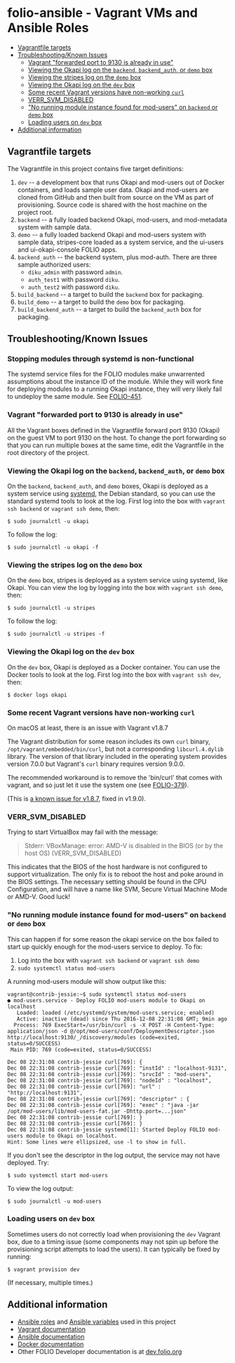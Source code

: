 # folio-ansible - Vagrant VMs and Ansible Roles

<!-- ../../okapi/doc/md2toc -l 2 index.md -->
* [Vagrantfile targets](#vagrantfile-targets)
* [Troubleshooting/Known Issues](#troubleshootingknown-issues)
    * [Vagrant "forwarded port to 9130 is already in use"](#vagrant-forwarded-port-to-9130-is-already-in-use)
    * [Viewing the Okapi log on the `backend`, `backend_auth`, or `demo` box](#viewing-the-okapi-log-on-the-backend-backend_auth-or-demo-box)
    * [Viewing the stripes log on the `demo` box](#viewing-the-stripes-log-on-the-demo-box)
    * [Viewing the Okapi log on the `dev` box](#viewing-the-okapi-log-on-the-dev-box)
    * [Some recent Vagrant versions have non-working `curl`](#some-recent-vagrant-versions-have-non-working-curl)
    * [VERR_SVM_DISABLED](#verrsvmdisabled)
    * ["No running module instance found for mod-users" on `backend` or `demo` box](#no-running-module-instance-found-for-mod-users-on-backend-or-demo-box)
    * [Loading users on `dev` box](#loading-users-on-dev-box)
* [Additional information](#additional-information)

## Vagrantfile targets

The Vagrantfile in this project contains five target definitions:

1. `dev` -- a development box that runs Okapi and mod-users out of Docker
   containers, and loads sample user data. Okapi and mod-users are
   cloned from GitHub and then built from source on the VM as part of
   provisioning. Source code is shared with the host machine on the
   project root.
2. `backend` -- a fully loaded backend Okapi, mod-users, and
   mod-metadata system with sample data.
3. `demo` -- a fully loaded backend Okapi and mod-users system with
   sample data, stripes-core loaded as a system service, and the
   ui-users and ui-okapi-console FOLIO apps.
4. `backend_auth` -- the backend system, plus mod-auth. There are three sample
   authorized users:
   * `diku_admin` with password `admin`.
   * `auth_test1` with password `diku`.
   * `auth_test2` with password `diku`.
5. `build_backend` -- a target to build the `backend` box for
   packaging.
6. `build_demo` -- a target to build the `demo` box for packaging.
7. `build_backend_auth` -- a target to build the `backend_auth` box
   for packaging.

## Troubleshooting/Known Issues

### Stopping modules through systemd is non-functional

The systemd service files for the FOLIO modules make unwarrented
assumptions about the instance ID of the module. While they will work
fine for deploying modules to a running Okapi instance, they will very
likely fail to undeploy the same module. See
[FOLIO-451](https://issues.folio.org/browse/FOLIO-451).

### Vagrant "forwarded port to 9130 is already in use"

All the Vagrant boxes defined in the Vagrantfile forward port 9130
(Okapi) on the guest VM to port 9130 on the host. To change the port
forwarding so that you can run multiple boxes at the same time, edit
the Vagrantfile in the root directory of the project.

### Viewing the Okapi log on the `backend`, `backend_auth`, or `demo` box

On the `backend`, `backend_auth`, and `demo` boxes, Okapi is deployed
as a system service using
[systemd](https://www.freedesktop.org/wiki/Software/systemd/), the
Debian standard, so you can use the standard systemd tools to look at
the log. First log into the box with `vagrant ssh backend` or `vagrant
ssh demo`, then:

    $ sudo journalctl -u okapi

To follow the log:

    $ sudo journalctl -u okapi -f

### Viewing the stripes log on the `demo` box

On the `demo` box, stripes is deployed as a system service using
systemd, like Okapi. You can view the log by logging into the box with
`vagrant ssh demo`, then:

    $ sudo journalctl -u stripes

To follow the log:

    $ sudo journalctl -u stripes -f

### Viewing the Okapi log on the `dev` box

On the `dev` box, Okapi is deployed as a Docker container. You can use
the Docker tools to look at the log. First log into the box with
`vagrant ssh dev`, then:

    $ docker logs okapi

### Some recent Vagrant versions have non-working `curl`

On macOS at least, there is an issue with Vagrant v1.8.7

The Vagrant distribution for some reason includes its own `curl` binary,
`/opt/vagrant/embedded/bin/curl`, but not a corresponding
`libcurl.4.dylib` library. The version of that library included in the
operating system provides version 7.0.0 but Vagrant's `curl` binary
requires version 9.0.0.

The recommended workaround is to remove the 'bin/curl' that comes
with vagrant, and so just let it use the system one (see
[FOLIO-379](https://issues.folio.org/browse/FOLIO-379)).

(This is
[a known issue for v1.8.7](https://github.com/mitchellh/vagrant/issues/7969),
fixed in v1.9.0).

### VERR_SVM_DISABLED

Trying to start VirtualBox may fail with the message:

> Stderr: VBoxManage: error: AMD-V is disabled in the BIOS (or by the host OS) (VERR_SVM_DISABLED)

This indicates that the BIOS of the host hardware is not configured to
support virtualization. The only fix is to reboot the host and poke
around in the BIOS settings. The necessary setting should be found in
the CPU Configuration, and will have a name like SVM, Secure Virtual
Machine Mode or AMD-V. Good luck!

### "No running module instance found for mod-users" on `backend` or `demo` box

This can happen if for some reason the okapi service on the box failed
to start up quickly enough for the mod-users service to deploy. To
fix:

1. Log into the box with `vagrant ssh backend` or `vagrant ssh demo`
2. `sudo systemctl status mod-users`

A running mod-users module will show output like this:

```
vagrant@contrib-jessie:~$ sudo systemctl status mod-users
● mod-users.service - Deploy FOLIO mod-users module to Okapi on localhost
   Loaded: loaded (/etc/systemd/system/mod-users.service; enabled)
   Active: inactive (dead) since Thu 2016-12-08 22:31:08 GMT; 9min ago
  Process: 769 ExecStart=/usr/bin/curl -s -X POST -H Content-Type: application/json -d @/opt/mod-users/conf/DeploymentDescriptor.json http://localhost:9130/_/discovery/modules (code=exited, status=0/SUCCESS)
 Main PID: 769 (code=exited, status=0/SUCCESS)

Dec 08 22:31:08 contrib-jessie curl[769]: {
Dec 08 22:31:08 contrib-jessie curl[769]: "instId" : "localhost-9131",
Dec 08 22:31:08 contrib-jessie curl[769]: "srvcId" : "mod-users",
Dec 08 22:31:08 contrib-jessie curl[769]: "nodeId" : "localhost",
Dec 08 22:31:08 contrib-jessie curl[769]: "url" : "http://localhost:9131",
Dec 08 22:31:08 contrib-jessie curl[769]: "descriptor" : {
Dec 08 22:31:08 contrib-jessie curl[769]: "exec" : "java -jar /opt/mod-users/lib/mod-users-fat.jar -Dhttp.port=...json"
Dec 08 22:31:08 contrib-jessie curl[769]: }
Dec 08 22:31:08 contrib-jessie curl[769]: }
Dec 08 22:31:08 contrib-jessie systemd[1]: Started Deploy FOLIO mod-users module to Okapi on localhost.
Hint: Some lines were ellipsized, use -l to show in full.
```

If you don't see the descriptor in the log output, the service may not
have deployed. Try:

    $ sudo systemctl start mod-users

To view the log output:

    $ sudo journalctl -u mod-users

### Loading users on `dev` box

Sometimes users do not correctly load when provisioning the `dev`
Vagrant box, due to a timing issue (some components may not spin up
before the provisioning script attempts to load the users). It can
typically be fixed by running:

    $ vagrant provision dev

(If necessary, multiple times.)

## Additional information

* [Ansible roles](ansible-roles.md) and
  [Ansible variables](ansible-variables.md) used in this project
* [Vagrant documentation](https://www.vagrantup.com/docs/)
* [Ansible documentation](http://docs.ansible.com/ansible/index.html)
* [Docker documentation](https://docs.docker.com/)
* Other FOLIO Developer documentation is at [dev.folio.org](http://dev.folio.org/)
